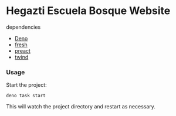 # Hegazti Escuela Bosque Website

dependencies

- [Deno](https://deno.land/)
- [fresh](https://fresh.deno.dev/)
- [preact](https://preactjs.com/)
- [twind](https://twind.dev/)

### Usage

Start the project:

```
deno task start
```

This will watch the project directory and restart as necessary.

